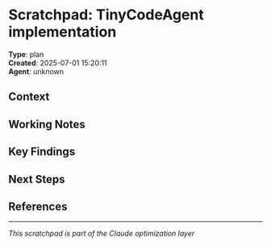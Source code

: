 # Scratchpad: TinyCodeAgent implementation

**Type**: plan  
**Created**: 2025-07-01 15:20:11  
**Agent**: unknown

## Context
<!-- Describe the current context or problem -->

## Working Notes
<!-- Add your thoughts, observations, and working notes here -->

## Key Findings
<!-- Important discoveries or insights -->

## Next Steps
<!-- What needs to be done next -->

## References
<!-- Links to relevant files, commits, or documentation -->

---
*This scratchpad is part of the Claude optimization layer*
